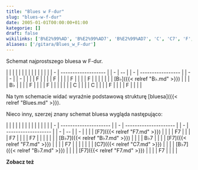 ```yaml
---
title: "Blues w F-dur"
slug: "blues-w-f-dur"
date: 2005-01-01T00:00:00+01:00
kategorie: []
draft: false
wikilinks: ['B%E2%99%AD', 'B%E2%99%AD7', 'B%E2%99%AD7', 'C', 'C7', 'F', 'F', 'F', 'F7', 'F7', 'F7', 'blues']
aliases: ['/gitara/Blues_w_F-dur']
---
```

Schemat najprostszego bluesa w F-dur.

|   |                     |  |   |    |  |   |                   |  |   |   |  |   |
| - | ------------------- |  | - | -- |  | - | ----------------- |  | - | - |  | - |
| | | F<!-- link nie odnosił się do niczego: 'Blues w F-dur' ('content/książka/Blues_w_F-dur.md') links to 'F' ('content/książka/F.md') and that does not exist -->   |  | | | F  |  | | | F                 |  | | | F |  | | |
| | | [B♭]({{< relref "B♭.md" >}}) |  | | | B♭ |  | | | F<!-- link nie odnosił się do niczego: 'Blues w F-dur' ('content/książka/Blues_w_F-dur.md') links to 'F' ('content/książka/F.md') and that does not exist --> |  | | | F |  | | |
| | | C<!-- link nie odnosił się do niczego: 'Blues w F-dur' ('content/książka/Blues_w_F-dur.md') links to 'C' ('content/książka/C.md') and that does not exist -->   |  | | | C  |  | | | F<!-- link nie odnosił się do niczego: 'Blues w F-dur' ('content/książka/Blues_w_F-dur.md') links to 'F' ('content/książka/F.md') and that does not exist --> |  | | | F |  | | |

Na tym schemacie widać wyraźnie podstawową strukturę
[bluesa]({{< relref "Blues.md" >}}).

Nieco inny, szerzej znany schemat bluesa wygląda następująco:

|   |                       |  |   |                       |  |   |                     |  |   |    |  |   |
| - | --------------------- |  | - | --------------------- |  | - | ------------------- |  | - | -- |  | - |
| | | [F7]({{< relref "F7.md" >}})   |  | | | F7                    |  | | | F7                  |  | | | F7 |  | | |
| | | [B♭7]({{< relref "B♭7.md" >}}) |  | | | B♭7                   |  | | | [F7]({{< relref "F7.md" >}}) |  | | | F7 |  | | |
| | | [C7]({{< relref "C7.md" >}})   |  | | | [B♭7]({{< relref "B♭7.md" >}}) |  | | | [F7]({{< relref "F7.md" >}}) |  | | | F7 |  | | |

**Zobacz też**